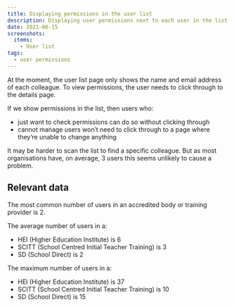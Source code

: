 ```yaml
---
title: Displaying permissions in the user list
description: Displaying user permissions next to each user in the list so that users don’t have to click through to see them
date: 2021-06-15
screenshots:
  items:
    - User list
tags:
  - user permissions
---
```


At the moment, the user list page only shows the name and email address of each colleague. To view permissions, the user needs to click through to the details page.

If we show permissions in the list, then users who:

- just want to check permissions can do so without clicking through
- cannot manage users won’t need to click through to a page where they’re unable to change anything

It may be harder to scan the list to find a specific colleague. But as most organisations have, on average, 3 users this seems unlikely to cause a problem.

## Relevant data

The most common number of users in an accredited body or training provider is 2.

The average number of users in a:

- HEI (Higher Education Institute) is 6
- SCITT (School Centred Initial Teacher Training) is 3
- SD (School Direct) is 2

The maximum number of users in a:

- HEI (Higher Education Institute) is 37
- SCITT (School Centred Initial Teacher Training) is 10
- SD (School Direct) is 15
